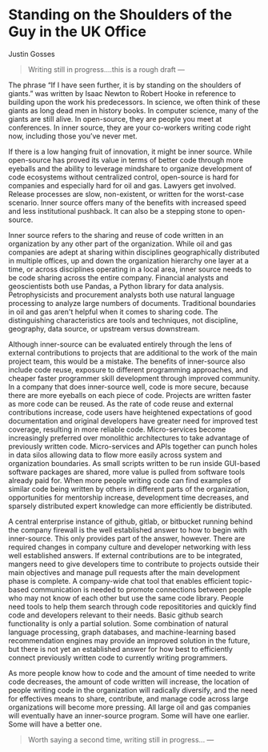 # Standing on the Shoulders of the Guy in the UK Office
 
Justin Gosses
 
> Writing still in progress....this is a rough draft  &mdash; 
 
The phrase “If I have seen further, it is by standing on the shoulders of giants.” was written by Isaac Newton to Robert Hooke in reference to building upon the work his predecessors. In science, we often think of these giants as long dead men in history books. In computer science, many of the giants are still alive. In open-source, they are people you meet at conferences. In inner source, they are your co-workers writing code right now, including those you’ve never met. 
 
If there is a low hanging fruit of innovation, it might be inner source. While open-source has proved its value in terms of better code through more eyeballs and the ability to leverage mindshare to organize development of code ecosystems without centralized control, open-source is hard for companies and especially hard for oil and gas. Lawyers get involved. Release processes are slow, non-existent, or written for the worst-case scenario. Inner source offers many of the benefits with increased speed and less institutional pushback. It can also be a stepping stone to open-source.
 
Inner source refers to the sharing and reuse of code written in an organization by any other part of the organization. While oil and gas companies are adept at sharing within disciplines geographically distributed in multiple offices, up and down the organization hierarchy one layer at a time, or across disciplines operating in a local area, inner source needs to be code sharing across the entire company. Financial analysts and geoscientists both use Pandas, a Python library for data analysis. Petrophysicists and procurement analysts both use natural language processing to analyze large numbers of documents. Traditional boundaries in oil and gas aren't helpful when it comes to sharing code. The distinguishing characteristics are tools and techniques, not discipline, geography, data source, or upstream versus downstream. 
 
Although inner-source can be evaluated entirely through the lens of external contributions to  projects that are additional to the work of the main project team, this would be a mistake. The benefits of inner-source also include code reuse, exposure to different programming approaches, and cheaper faster programmer skill development through improved community. In a company that does inner-source well, code is more secure, because there are more eyeballs on each piece of code. Projects are written faster as more code can be reused. As the rate of code reuse and external contributions increase, code users have heightened expectations of good documentation and original developers have greater need for improved test coverage, resulting in more reliable code. Micro-services become increasingly preferred over monolithic architectures to take advantage of previously written code. Micro-services and APIs together can punch holes in data silos allowing data to flow more easily across system and organization boundaries. As small scripts written to be run inside GUI-based software packages are shared, more value is pulled from software tools already paid for. When more people writing code can find examples of similar code being written by others in different parts of the organization, opportunities for mentorship increase, development time decreases, and sparsely distributed expert knowledge can more efficiently be distributed. 

A central enterprise instance of github, gitlab, or bitbucket running behind the company firewall is the well established answer to how to begin with inner-source. This only provides part of the answer, however. There are required changes in company culture and developer networking with less well established answers. If external contributions are to be integrated, mangers need to give developers time to contribute to projects outside their main objectives and manage pull requests after the main development phase is complete. A company-wide chat tool that enables efficient topic-based communication is needed to promote connections between people who may not know of each other but use the same code library. People need tools to help them search through code reposititories and quickly find code and developers relevant to their needs. Basic github search functionality is only a partial solution. Some combination of natural language processing, graph databases, and machine-learning based recommendation engines may provide an improved solution in the future, but there is not yet an established answer for how best to efficiently connect previously written code to currently writing programmers. 
 
As more people know how to code and the amount of time needed to write code decreases, the amount of code written will increase, the location of people writing code in the organization will radically diversify, and the need for effectives means to share, contribute, and manage code across large organizations will become more pressing. All large oil and gas companies will eventually have an inner-source program. Some will have one earlier. Some will have a better one.

 > Worth saying a second time, writing still in progress...  &mdash;
